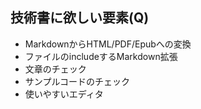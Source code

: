 ## 技術書に欲しい要素(Q)

-   MarkdownからHTML/PDF/Epubへの変換
-   ファイルのincludeするMarkdown拡張
-   文章のチェック
-   サンプルコードのチェック
-   使いやすいエディタ
